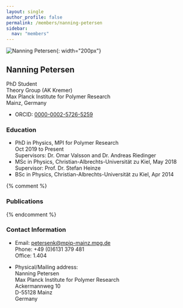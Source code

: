 ```yaml
---
layout: single
author_profile: false
permalink: /members/nanning-petersen
sidebar:
  nav: "members"
---
```


![Nanning Petersen]({{site.url}}/assets/images/NanningPetersen.jpg){: width="200px"}

## Nanning Petersen
PhD Student  
Theory Group (AK Kremer)  
Max Planck Institute for Polymer Research  
Mainz, Germany

* ORCID: [0000-0002-5726-5259](http://orcid.org/0000-0002-5726-5259)  

### Education

* PhD in Physics, MPI for Polymer Research  
  Oct 2019 to Present  
  Supervisors: Dr. Omar Valsson and Dr. Andreas Riedinger  
* MSc in Physics, Christian-Albrechts-Universität zu Kiel, May 2018  
  Supervisor: Prof. Dr. Stefan Heinze  
* BSc in Physics, Christian-Albrechts-Universität zu Kiel, Apr 2014  

{% comment %}
### Publications
{% endcomment %}

### Contact Information
* Email: [petersenk@mpip-mainz.mpg.de](mailto:petersenk@mpip-mainz.mpg.de)  
  Phone: +49 (0)6131 379 481  
  Office: 1.404

* Physical/Mailing address:  
  Nanning Petersen  
  Max Planck Institute for Polymer Research  
  Ackermannweg 10  
  D-55128 Mainz  
  Germany
